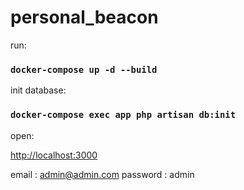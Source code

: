 # personal_beacon

run:

### `docker-compose up -d --build`

init database:

### `docker-compose exec app php artisan db:init`

open:

[http://localhost:3000](http://localhost:3000)

email : admin@admin.com
password : admin